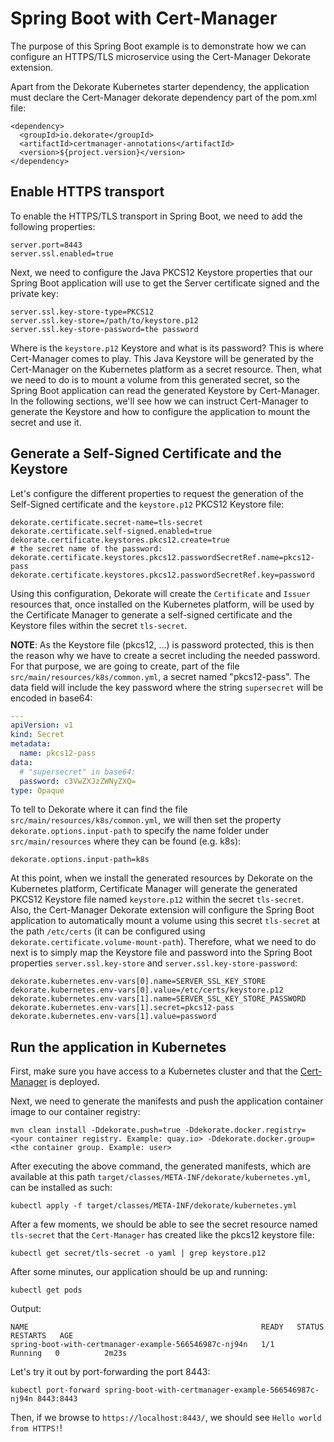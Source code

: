 # Spring Boot with Cert-Manager

The purpose of this Spring Boot example is to demonstrate how we can configure an HTTPS/TLS microservice using the Cert-Manager Dekorate extension.

Apart from the Dekorate Kubernetes starter dependency, the application must declare the Cert-Manager dekorate dependency part of the pom.xml file:

    <dependency>
      <groupId>io.dekorate</groupId>
      <artifactId>certmanager-annotations</artifactId>
      <version>${project.version}</version>
    </dependency>

## Enable HTTPS transport

To enable the HTTPS/TLS transport in Spring Boot, we need to add the following properties:

```
server.port=8443
server.ssl.enabled=true
```

Next, we need to configure the Java PKCS12 Keystore properties that our Spring Boot application will use to get the Server certificate signed and the private key:

```
server.ssl.key-store-type=PKCS12
server.ssl.key-store=/path/to/keystore.p12
server.ssl.key-store-password=the password
```

Where is the `keystore.p12` Keystore and what is its password? This is where Cert-Manager comes to play. This Java Keystore will be generated by the Cert-Manager on the Kubernetes platform as a secret resource. Then, what we need to do is to mount a volume from this generated secret, so the Spring Boot application can read the generated Keystore by Cert-Manager. In the following sections, we'll see how we can instruct Cert-Manager to generate the Keystore and how to configure the application to mount the secret and use it.

## Generate a Self-Signed Certificate and the Keystore

Let's configure the different properties to request the generation of the Self-Signed certificate and the `keystore.p12` PKCS12 Keystore file:

```
dekorate.certificate.secret-name=tls-secret
dekorate.certificate.self-signed.enabled=true
dekorate.certificate.keystores.pkcs12.create=true
# the secret name of the password:
dekorate.certificate.keystores.pkcs12.passwordSecretRef.name=pkcs12-pass 
dekorate.certificate.keystores.pkcs12.passwordSecretRef.key=password
```

Using this configuration, Dekorate will create the `Certificate` and `Issuer` resources that, once installed on the Kubernetes platform, will be used by the Certificate Manager to generate a self-signed certificate and the Keystore files within the secret `tls-secret`. 

**NOTE**: As the Keystore file (pkcs12, ...) is password protected, this is then the reason why we have to create a secret including the needed password. For that purpose, we are going to create, part of the file `src/main/resources/k8s/common.yml`, a secret named "pkcs12-pass". The data field will include the key password where the string `supersecret` will be encoded in base64:

```yaml
---
apiVersion: v1
kind: Secret
metadata:
  name: pkcs12-pass
data:
  # "supersecret" in base64:
  password: c3VwZXJzZWNyZXQ=
type: Opaque
```

To tell to Dekorate where it can find the file `src/main/resources/k8s/common.yml`, we will then set the property `dekorate.options.input-path` to specify the name folder under `src/main/resources` where they can be found (e.g. k8s):

```
dekorate.options.input-path=k8s
```

At this point, when we install the generated resources by Dekorate on the Kubernetes platform, Certificate Manager will generate the generated PKCS12 Keystore file named `keystore.p12` within the secret `tls-secret`. Also, the Cert-Manager Dekorate extension will configure the Spring Boot application to automatically mount a volume using this secret `tls-secret` at the path `/etc/certs` (it can be configured using `dekorate.certificate.volume-mount-path`). Therefore, what we need to do next is to simply map the Keystore file and password into the Spring Boot properties `server.ssl.key-store` and `server.ssl.key-store-password`:

```
dekorate.kubernetes.env-vars[0].name=SERVER_SSL_KEY_STORE
dekorate.kubernetes.env-vars[0].value=/etc/certs/keystore.p12
dekorate.kubernetes.env-vars[1].name=SERVER_SSL_KEY_STORE_PASSWORD
dekorate.kubernetes.env-vars[1].secret=pkcs12-pass
dekorate.kubernetes.env-vars[1].value=password
```

## Run the application in Kubernetes

First, make sure you have access to a Kubernetes cluster and that the [Cert-Manager](https://cert-manager.io/docs/installation/) is deployed.

Next, we need to generate the manifests and push the application container image to our container registry:

```
mvn clean install -Ddekorate.push=true -Ddekorate.docker.registry=<your container registry. Example: quay.io> -Ddekorate.docker.group=<the container group. Example: user>
```

After executing the above command, the generated manifests, which are available at this path `target/classes/META-INF/dekorate/kubernetes.yml`, can be installed as such:

```
kubectl apply -f target/classes/META-INF/dekorate/kubernetes.yml
```

After a few moments, we should be able to see the secret resource named `tls-secret` that the `Cert-Manager` has created like the pkcs12 keystore file:

```
kubectl get secret/tls-secret -o yaml | grep keystore.p12
```

After some minutes, our application should be up and running:

```
kubectl get pods
```

Output:

```
NAME                                                    READY   STATUS    RESTARTS   AGE
spring-boot-with-certmanager-example-566546987c-nj94n   1/1     Running   0          2m23s
```

Let's try it out by port-forwarding the port 8443:

```
kubectl port-forward spring-boot-with-certmanager-example-566546987c-nj94n 8443:8443
```

Then, if we browse to `https://localhost:8443/`, we should see `Hello world from HTTPS!`!
